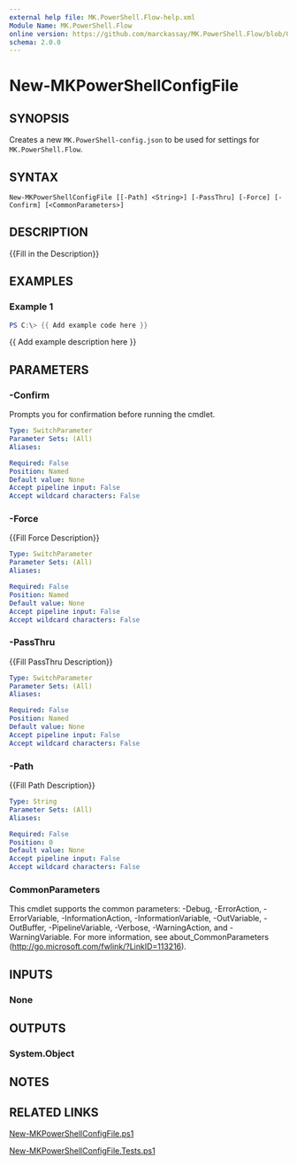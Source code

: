 ```yaml
---
external help file: MK.PowerShell.Flow-help.xml
Module Name: MK.PowerShell.Flow
online version: https://github.com/marckassay/MK.PowerShell.Flow/blob/0.0.4/docs/New-MKPowerShellConfigFile.md
schema: 2.0.0
---
```


# New-MKPowerShellConfigFile

## SYNOPSIS
Creates a new `MK.PowerShell-config.json` to be used for settings for `MK.PowerShell.Flow`.

## SYNTAX

```
New-MKPowerShellConfigFile [[-Path] <String>] [-PassThru] [-Force] [-Confirm] [<CommonParameters>]
```

## DESCRIPTION
{{Fill in the Description}}

## EXAMPLES

### Example 1
```powershell
PS C:\> {{ Add example code here }}
```

{{ Add example description here }}

## PARAMETERS

### -Confirm
Prompts you for confirmation before running the cmdlet.

```yaml
Type: SwitchParameter
Parameter Sets: (All)
Aliases:

Required: False
Position: Named
Default value: None
Accept pipeline input: False
Accept wildcard characters: False
```

### -Force
{{Fill Force Description}}

```yaml
Type: SwitchParameter
Parameter Sets: (All)
Aliases:

Required: False
Position: Named
Default value: None
Accept pipeline input: False
Accept wildcard characters: False
```

### -PassThru
{{Fill PassThru Description}}

```yaml
Type: SwitchParameter
Parameter Sets: (All)
Aliases:

Required: False
Position: Named
Default value: None
Accept pipeline input: False
Accept wildcard characters: False
```

### -Path
{{Fill Path Description}}

```yaml
Type: String
Parameter Sets: (All)
Aliases:

Required: False
Position: 0
Default value: None
Accept pipeline input: False
Accept wildcard characters: False
```

### CommonParameters
This cmdlet supports the common parameters: -Debug, -ErrorAction, -ErrorVariable, -InformationAction, -InformationVariable, -OutVariable, -OutBuffer, -PipelineVariable, -Verbose, -WarningAction, and -WarningVariable. For more information, see about_CommonParameters (http://go.microsoft.com/fwlink/?LinkID=113216).

## INPUTS

### None

## OUTPUTS

### System.Object

## NOTES

## RELATED LINKS

[New-MKPowerShellConfigFile.ps1](https://github.com/marckassay/MK.PowerShell.Flow/blob/0.0.4/src/settings/New-MKPowerShellConfigFile.ps1)

[New-MKPowerShellConfigFile.Tests.ps1](https://github.com/marckassay/MK.PowerShell.Flow/blob/0.0.4/test/settings/New-MKPowerShellConfigFile.Tests.ps1)
